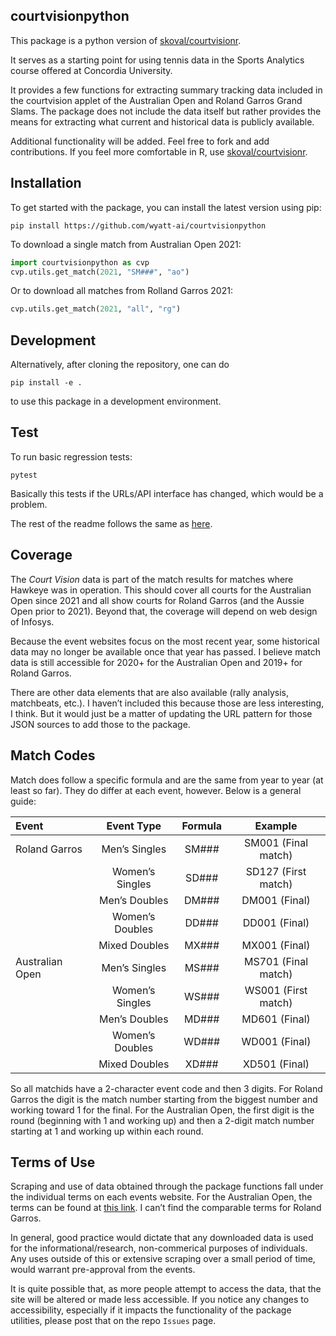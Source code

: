 ## courtvisionpython

This package is a python version of
[skoval/courtvisionr](https://github.com/skoval/courtvisionr).

It serves as a starting point for using tennis data in the Sports Analytics course offered
at Concordia University.

It provides a few functions for extracting summary tracking data included in the
courtvision applet of the Australian Open and Roland Garros Grand Slams.
The package does not include the data itself but rather provides the means for extracting
what current and historical data is publicly available.

Additional functionality will be added.
Feel free to fork and add contributions.
If you feel more comfortable in R, use
[skoval/courtvisionr](https://github.com/skoval/courtvisionr).

## Installation

To get started with the package, you can install the latest version using pip:

```shell
pip install https://github.com/wyatt-ai/courtvisionpython
```

To download a single match from Australian Open 2021:

```python
import courtvisionpython as cvp
cvp.utils.get_match(2021, "SM###", "ao")
```

Or to download all matches from Rolland Garros 2021:

```python
cvp.utils.get_match(2021, "all", "rg")
```

## Development

Alternatively, after cloning the repository, one can do

```shell
pip install -e .
```

to use this package in a development environment.

## Test

To run basic regression tests:
```shell
pytest
```

Basically this tests if the URLs/API interface has changed, which would be a problem.

The rest of the readme follows the same as [here](https://github.com/skoval/courtvisionr).

## Coverage

The *Court Vision* data is part of the match results for matches where Hawkeye was in
operation. This should cover all courts for the Australian Open since 2021 and all show
courts for Roland Garros (and the Aussie Open prior to 2021). Beyond that, the coverage
will depend on web design of Infosys.

Because the event websites focus on the most recent year, some historical data may no
longer be available once that year has passed.
I believe match data is still accessible for 2020+ for the Australian Open and 2019+ for
Roland Garros.

There are other data elements that are also available (rally analysis, matchbeats, etc.).
I haven’t included this because those are less interesting, I think.
But it would just be a matter of updating the URL pattern for those JSON sources to add
those to the package.

## Match Codes

Match does follow a specific formula and are the same from year to year (at least so far).
They do differ at each event, however.
Below is a general guide:

| Event | Event Type | Formula | Example |
| :- | :-: | :-: | :-: |
| Roland Garros | Men’s Singles | SM### | SM001 (Final match) |
| | Women’s Singles | SD### | SD127 (First match) |
| | Men’s Doubles | DM### | DM001 (Final) |
| | Women’s Doubles | DD### | DD001 (Final) |
| | Mixed Doubles | MX### | MX001 (Final) |
| Australian Open | Men’s Singles | MS### | MS701 (Final match) |
| | Women’s Singles | WS### | WS001 (First match) |
| | Men’s Doubles | MD### | MD601 (Final) |
| | Women’s Doubles | WD### | WD001 (Final) |
| | Mixed Doubles | XD### | XD501 (Final) |

So all matchids have a 2-character event code and then 3 digits.
For Roland Garros the digit is the match number starting from the biggest number and
working toward 1 for the final.
For the Australian Open, the first digit is the round (beginning with 1 and working up)
and then a 2-digit match number starting at 1 and working up within each round.

## Terms of Use

Scraping and use of data obtained through the package functions fall under the individual
terms on each events website.
For the Australian Open, the terms can be found at
[this link](https://www.tennis.com.au/conditions-of-use). I can’t find the comparable terms
for Roland Garros.

In general, good practice would dictate that any downloaded data is used for the
informational/research, non-commerical purposes of individuals.
Any uses outside of this or extensive scraping over a small period of time, would warrant
pre-approval from the events.

It is quite possible that, as more people attempt to access the data, that the site will
be altered or made less accessible.
If you notice any changes to accessibility, especially if it impacts the functionality of
the package utilities, please post that on the repo `Issues` page.
